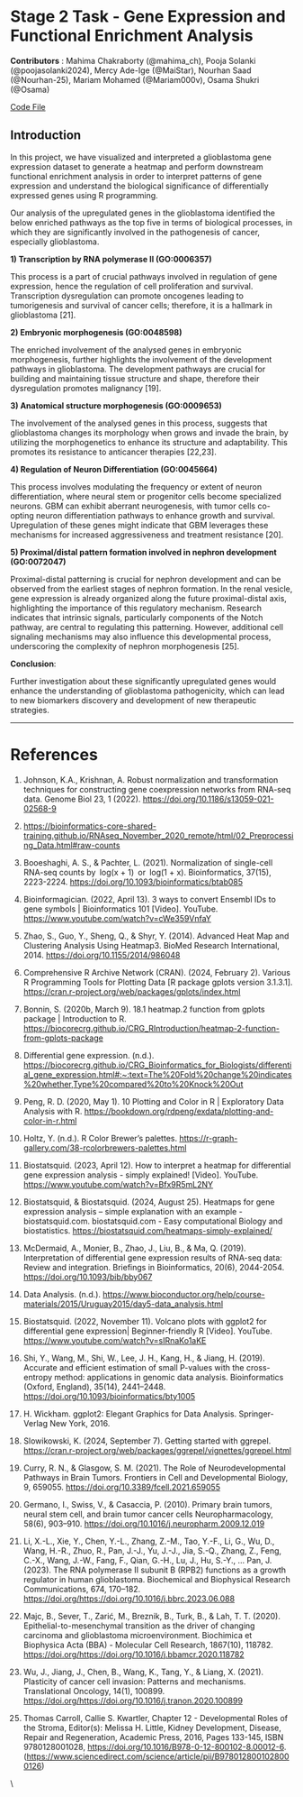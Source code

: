 <!--StartFragment-->


# **Stage 2 Task - Gene Expression and Functional Enrichment Analysis**

**Contributors** : Mahima Chakraborty (@mahima\_ch), Pooja Solanki (@poojasolanki2024), Mercy Ade-Ige (@MaiStar), Nourhan Saad (@Nourhan-25), Mariam Mohamed (@Mariam000v), Osama Shukri (@Osama)

[Code File]([https://www.example.com](https://github.com/mersaii/hackbio-cancer-internship/blob/main/HackBio%20Stage%202%20Task/Code/Stage_2_Task_FinalReport_HackBio.ipynb))

## **Introduction**

In this project, we have visualized and interpreted a glioblastoma gene expression dataset to generate a heatmap and perform downstream functional enrichment analysis in order to interpret patterns of gene expression and understand the biological significance of differentially expressed genes using R programming.

Our analysis of the upregulated genes in the glioblastoma identified the below enriched pathways as the top five in terms of biological processes, in which they are significantly involved in the pathogenesis of cancer, especially glioblastoma.

**1) Transcription by RNA polymerase II (GO:0006357)**

This process is a part of crucial pathways involved in regulation of gene expression, hence the regulation of cell proliferation and survival. Transcription dysregulation can promote oncogenes leading to tumorigenesis and survival of cancer cells; therefore, it is a hallmark in glioblastoma \[21].

**2) Embryonic morphogenesis (GO:0048598)**

The enriched involvement of the analysed genes in embryonic morphogenesis, further highlights the involvement of the development pathways in glioblastoma. The development pathways are crucial for building and maintaining tissue structure and shape, therefore their dysregulation promotes malignancy \[19].

**3) Anatomical structure morphogenesis (GO:0009653)**

The involvement of the analysed genes in this process, suggests that glioblastoma changes its morphology when grows and invade the brain, by utilizing the morphogenetics to enhance its structure and adaptability. This promotes its resistance to anticancer therapies \[22,23].

**4) Regulation of Neuron Differentiation (GO:0045664)**

This process involves modulating the frequency or extent of neuron differentiation, where neural stem or progenitor cells become specialized neurons. GBM can exhibit aberrant neurogenesis, with tumor cells co-opting neuron differentiation pathways to enhance growth and survival. Upregulation of these genes might indicate that GBM leverages these mechanisms for increased aggressiveness and treatment resistance \[20].

**5) Proximal/distal pattern formation involved in nephron development (GO:0072047)**

Proximal-distal patterning is crucial for nephron development and can be observed from the earliest stages of nephron formation. In the renal vesicle, gene expression is already organized along the future proximal-distal axis, highlighting the importance of this regulatory mechanism. Research indicates that intrinsic signals, particularly components of the Notch pathway, are central to regulating this patterning. However, additional cell signaling mechanisms may also influence this developmental process, underscoring the complexity of nephron morphogenesis \[25].

**Conclusion**:

Further investigation about these significantly upregulated genes would enhance the understanding of glioblastoma pathogenicity, which can lead to new biomarkers discovery and development of new therapeutic strategies.

***


# **References**

1. Johnson, K.A., Krishnan, A. Robust normalization and transformation techniques for constructing gene coexpression networks from RNA-seq data. Genome Biol 23, 1 (2022). <https://doi.org/10.1186/s13059-021-02568-9>

2. <https://bioinformatics-core-shared-training.github.io/RNAseq_November_2020_remote/html/02_Preprocessing_Data.html#raw-counts>

3. Booeshaghi, A. S., & Pachter, L. (2021). Normalization of single-cell RNA-seq counts by log(x + 1) or log(1 + x). Bioinformatics, 37(15), 2223-2224. <https://doi.org/10.1093/bioinformatics/btab085>

4. Bioinformagician. (2022, April 13). 3 ways to convert Ensembl IDs to gene symbols | Bioinformatics 101 \[Video]. YouTube. <https://www.youtube.com/watch?v=cWe359VnfaY>

5. Zhao, S., Guo, Y., Sheng, Q., & Shyr, Y. (2014). Advanced Heat Map and Clustering Analysis Using Heatmap3. BioMed Research International, 2014. <https://doi.org/10.1155/2014/986048>

6. Comprehensive R Archive Network (CRAN). (2024, February 2). Various R Programming Tools for Plotting Data \[R package gplots version 3.1.3.1]. <https://cran.r-project.org/web/packages/gplots/index.html>

7. Bonnin, S. (2020b, March 9). 18.1 heatmap.2 function from gplots package | Introduction to R. <https://biocorecrg.github.io/CRG_RIntroduction/heatmap-2-function-from-gplots-package>

8. Differential gene expression. (n.d.). <https://biocorecrg.github.io/CRG_Bioinformatics_for_Biologists/differential_gene_expression.html#:~:text=The%20Fold%20change%20indicates%20whether,Type%20compared%20to%20Knock%20Out>

9. Peng, R. D. (2020, May 1). 10 Plotting and Color in R | Exploratory Data Analysis with R. <https://bookdown.org/rdpeng/exdata/plotting-and-color-in-r.html>

10. Holtz, Y. (n.d.). R Color Brewer’s palettes. <https://r-graph-gallery.com/38-rcolorbrewers-palettes.html>

11. Biostatsquid. (2023, April 12). How to interpret a heatmap for differential gene expression analysis - simply explained! \[Video]. YouTube. <https://www.youtube.com/watch?v=Bfx9R5mL2NY>

12. Biostatsquid, & Biostatsquid. (2024, August 25). Heatmaps for gene expression analysis – simple explanation with an example - biostatsquid.com. biostatsquid.com - Easy computational Biology and biostatistics. <https://biostatsquid.com/heatmaps-simply-explained/>

13. McDermaid, A., Monier, B., Zhao, J., Liu, B., & Ma, Q. (2019). Interpretation of differential gene expression results of RNA-seq data: Review and integration. Briefings in Bioinformatics, 20(6), 2044-2054. <https://doi.org/10.1093/bib/bby067>

14. Data Analysis. (n.d.). <https://www.bioconductor.org/help/course-materials/2015/Uruguay2015/day5-data_analysis.html>

15. Biostatsquid. (2022, November 11). Volcano plots with ggplot2 for differential gene expression| Beginner-friendly R \[Video]. YouTube. <https://www.youtube.com/watch?v=sIRnaKo1aKE>

16. Shi, Y., Wang, M., Shi, W., Lee, J. H., Kang, H., & Jiang, H. (2019). Accurate and efficient estimation of small P-values with the cross-entropy method: applications in genomic data analysis. Bioinformatics (Oxford, England), 35(14), 2441–2448. <https://doi.org/10.1093/bioinformatics/bty1005>

17. H. Wickham. ggplot2: Elegant Graphics for Data Analysis. Springer-Verlag New York, 2016.

18. Slowikowski, K. (2024, September 7). Getting started with ggrepel. <https://cran.r-project.org/web/packages/ggrepel/vignettes/ggrepel.html>

19. Curry, R. N., & Glasgow, S. M. (2021). The Role of Neurodevelopmental Pathways in Brain Tumors. Frontiers in Cell and Developmental Biology, 9, 659055. <https://doi.org/10.3389/fcell.2021.659055>

20. Germano, I., Swiss, V., & Casaccia, P. (2010). Primary brain tumors, neural stem cell, and brain tumor cancer cells Neuropharmacology, 58(6), 903–910. <https://doi.org/10.1016/j.neuropharm.2009.12.019>

21. Li, X.-L., Xie, Y., Chen, Y.-L., Zhang, Z.-M., Tao, Y.-F., Li, G., Wu, D., Wang, H.-R., Zhuo, R., Pan, J.-J., Yu, J.-J., Jia, S.-Q., Zhang, Z., Feng, C.-X., Wang, J.-W., Fang, F., Qian, G.-H., Lu, J., Hu, S.-Y., … Pan, J. (2023). The RNA polymerase II subunit B (RPB2) functions as a growth regulator in human glioblastoma. Biochemical and Biophysical Research Communications, 674, 170–182. <https://doi.org/https://doi.org/10.1016/j.bbrc.2023.06.088>

22. Majc, B., Sever, T., Zarić, M., Breznik, B., Turk, B., & Lah, T. T. (2020). Epithelial-to-mesenchymal transition as the driver of changing carcinoma and glioblastoma microenvironment. Biochimica et Biophysica Acta (BBA) - Molecular Cell Research, 1867(10), 118782. <https://doi.org/https://doi.org/10.1016/j.bbamcr.2020.118782>

23. Wu, J., Jiang, J., Chen, B., Wang, K., Tang, Y., & Liang, X. (2021). Plasticity of cancer cell invasion: Patterns and mechanisms. Translational Oncology, 14(1), 100899. <https://doi.org/https://doi.org/10.1016/j.tranon.2020.100899>

25) Thomas Carroll, Callie S. Kwartler, Chapter 12 - Developmental Roles of the Stroma, Editor(s): Melissa H. Little, Kidney Development, Disease, Repair and Regeneration, Academic Press, 2016, Pages 133-145, ISBN 9780128001028, <https://doi.org/10.1016/B978-0-12-800102-8.00012-6>. (<https://www.sciencedirect.com/science/article/pii/B9780128001028000126>)

\


<!--EndFragment-->
